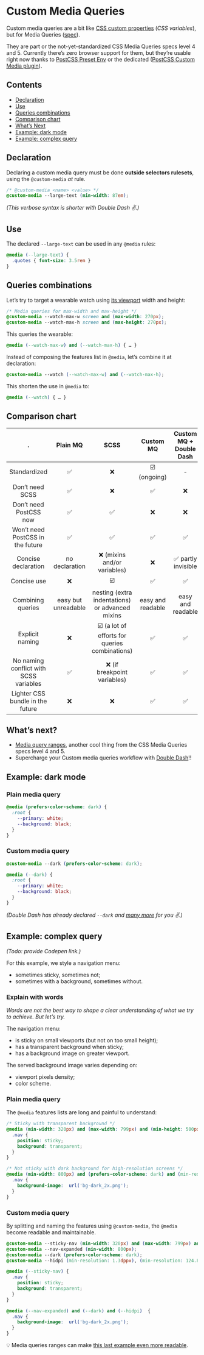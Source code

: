 # Custom Media Queries

Custom media queries are a bit like [CSS custom properties](https://vinceumo.github.io/devNotes/CSS/css-customs-properties/) (_CSS variables_), but for Media Queries ([spec](https://drafts.csswg.org/mediaqueries-5/#custom-mq)).

They are part or the not-yet-standardized CSS Media Queries specs level 4 and 5.  Currently there’s zero browser support for them, but they’re usable right now thanks to [PostCSS Preset Env](https://github.com/csstools/postcss-preset-env) or the dedicated ([PostCSS Custom Media plugin](https://github.com/postcss/postcss-custom-media)).

## Contents

- [Declaration](#declaration)
- [Use](#use)
- [Queries combinations](#queries-combinations)
- [Comparison chart](#comparison-chart)
- [What’s Next](#whats-next)
- [Example: dark mode](#example-dark-mode)
- [Example: complex query](#example-complex-query)

## Declaration

Declaring a custom media query must be done **outside selectors rulesets**, using the `@custom-media` _at_ rule.


```css
/* @custom-media <name> <value> */
@custom-media --large-text (min-width: 87em);
```

*(This verbose syntax is shorter with Double Dash ✌️.)*

## Use

The declared `--large-text` can be used in any `@media` rules:

```css
@media (--large-text) {
  .quotes { font-size: 3.5rem }
}
```

## Queries combinations

Let’s try to target a wearable watch using [its viewport](https://vizdevices.yesviz.com/watches.php) width and height:

```css
/* Media queries for max-width and max-height */
@custom-media --watch-max-w screen and (max-width: 270px);
@custom-media --watch-max-h screen and (max-height: 270px);
```

This queries the wearable:
```css
@media (--watch-max-w) and (--watch-max-h) { … }
```

Instead of composing the features list in `@media`, let’s combine it at declaration:

```css
@custom-media --watch (--watch-max-w) and (--watch-max-h);
```

This shorten the use in `@media` to:

```css
@media (--watch) { … }
```

## Comparison chart

. | Plain MQ | SCSS | Custom MQ | Custom MQ + Double Dash
|:--:|:--:|:--:|:--:|:--:|
Standardized | ✅ | ❌ | ☑️ (ongoing) | -
Don’t need SCSS | ✅ | ❌ | ✅ | ❌
Don’t need PostCSS now | ✅ | ✅ | ❌ | ❌
Won’t need PostCSS in the future | ✅ | ✅ | ✅ | ✅
Concise declaration | no declaration | ❌ (mixins and/or variables) | ❌ | ✅ partly invisible
Concise use | ❌ | ☑️ | ✅ | ✅ 
Combining queries | easy but unreadable | nesting (extra indentations) or advanced mixins | easy and readable | easy and readable
Explicit naming | ❌ | ☑️ (a lot of efforts for queries combinations) | ✅ | ✅
No naming conflict with SCSS variables | ✅ | ❌ (if breakpoint variables) | ✅ | ✅
Lighter CSS bundle in the future | ❌ | ❌ | ✅ | ✅

## What’s next?

- [Media query ranges](/doc/media-queries-ranges.md), another cool thing from the CSS Media Queries specs level 4 and 5.
- Supercharge your Custom media queries workflow with [Double Dash](/)!!

## Example: dark mode

### Plain media query

```css
@media (prefers-color-scheme: dark) {
  :root {
    --primary: white;
    --background: black;
  }
}
```

### Custom media query

```css
@custom-media --dark (prefers-color-scheme: dark);

@media (--dark) {
  :root {
    --primary: white;
    --background: black;
  }
}
```

*(Double Dash has already declared `--dark` and [many more](/#predefined-custom-media-queries) for you ✌️.)*

## Example: complex query

*(Todo: provide Codepen link.)*

For this example, we style a navigation menu:
- sometimes sticky, sometimes not;
- sometimes with a background, sometimes without.

### Explain with words

*Words are not the best way to shape a clear understanding of what we try to achieve. But let’s try.*

The navigation menu:
- is sticky on small viewports (but not on too small height);
- has a transparent background when sticky;
- has a background image on greater viewport.

The served background image varies depending on:
- viewport pixels density;
- color scheme.

### Plain media query

The `@media` features lists are long and painful to understand:

```css
/* Sticky with transparent background */
@media (min-width: 320px) and (max-width: 799px) and (min-height: 500px) {
  .nav {
    position: sticky;
    background: transparent;
  }
}

/* Not sticky with dark background for high-resolution screens */
@media (min-width: 800px) and (prefers-color-scheme: dark) and (min-resolution: 124.8dpi), (min-width: 800px) and (prefers-color-scheme: dark) and (min-resolution: 1.3dppx) {
  .nav {
    background-image:  url('bg-dark_2x.png');
  }
}
```

### Custom media query

By splitting and naming the features using `@custom-media`, the `@media` become readable and maintainable.

```css
@custom-media --sticky-nav (min-width: 320px) and (max-width: 799px) and (min-height: 500px);
@custom-media --nav-expanded (min-width: 800px);
@custom-media --dark (prefers-color-scheme: dark);
@custom-media --hidpi (min-resolution: 1.3dppx), (min-resolution: 124.8dpi);

@media (--sticky-nav) {
  .nav {
    position: sticky;
    background: transparent;
  }
}

@media (--nav-expanded) and (--dark) and (--hidpi)  {
  .nav {
    background-image:  url('bg-dark_2x.png');
  }
}
```

💡 Media queries ranges can make [this last example even more readable](/doc/media-queries-ranges.md#declaring-a-custom-media-queries-using-ranges).

